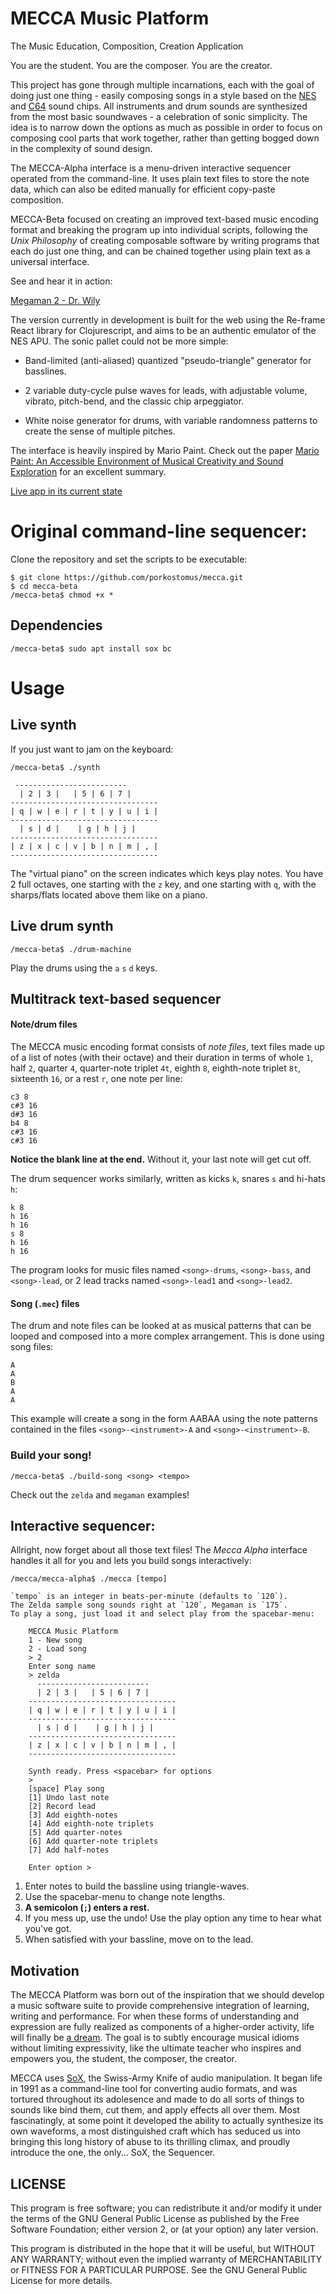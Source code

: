 # MECCA Music Platform

The Music Education, Composition, Creation Application

You are the student. You are the composer. You are the creator.

This project has gone through multiple incarnations, each with the goal of doing just one thing - easily composing songs in a style based on the [NES](http://famitracker.com/wiki/index.php?title=Sound_hardware#Nintendo_MMC5) and [C64](https://en.wikipedia.org/wiki/MOS_Technology_6581) sound chips. All instruments and drum sounds are synthesized from the most basic soundwaves - a celebration of sonic simplicity. The idea is to narrow down the options as much as possible in order to focus on composing cool parts that work together, rather than getting bogged down in the complexity of sound design.

The MECCA-Alpha interface is a menu-driven interactive sequencer operated from the command-line. It uses plain text files to store the note data, which can also be edited manually for efficient copy-paste composition.

MECCA-Beta focused on creating an improved text-based music encoding format and breaking the program up into individual scripts, following the *Unix Philosophy* of creating composable software by writing programs that each do just one thing, and can be chained together using plain text as a universal interface.

See and hear it in action:

[Megaman 2 - Dr. Wily](https://www.youtube.com/watch?v=2EVTeP9KlmM)  

The version currently in development is built for the web using the Re-frame React library for Clojurescript, and aims to be an authentic emulator of the NES APU. The sonic pallet could not be more simple:

* Band-limited (anti-aliased) quantized "pseudo-triangle" generator for basslines. 

* 2 variable duty-cycle pulse waves for leads, with adjustable volume, vibrato, pitch-bend, and the classic chip arpeggiator.

* White noise generator for drums, with variable randomness patterns to create the sense of multiple pitches.

The interface is heavily inspired by Mario Paint. Check out the paper [Mario Paint: An Accessible Environment of Musical Creativity
and Sound Exploration](docs/Mario_Paint_An_Accessible_Environment_of.pdf) for an excellent summary.

[Live app in its current state](https://porkostomus.github.io/mecca/)


# Original command-line sequencer:

Clone the repository and set the scripts to be executable:

```
$ git clone https://github.com/porkostomus/mecca.git
$ cd mecca-beta
/mecca-beta$ chmod +x *
```

## Dependencies

```
/mecca-beta$ sudo apt install sox bc
```

# Usage

## Live synth

If you just want to jam on the keyboard:

```
/mecca-beta$ ./synth
```

```
 -------------------------
  | 2 | 3 |   | 5 | 6 | 7 |
---------------------------------
| q | w | e | r | t | y | u | i |
---------------------------------
  | s | d |    | g | h | j |
---------------------------------
| z | x | c | v | b | n | m | , |
---------------------------------
```

The "virtual piano" on the screen indicates which keys play notes. You have 2 full octaves, one starting with the `z` key, and one starting with `q`, with the sharps/flats located above them like on a piano.

## Live drum synth

```
/mecca-beta$ ./drum-machine
```

Play the drums using the `a` `s` `d` keys.

## Multitrack text-based sequencer

#### Note/drum files

The MECCA music encoding format consists of *note files*, text files made up of a list of notes (with their octave) and their duration in terms of whole `1`, half `2`, quarter `4`, quarter-note triplet `4t`, eighth `8`, eighth-note triplet `8t`, sixteenth `16`, or a rest `r`, one note per line:

```
c3 8
c#3 16
d#3 16
b4 8
c#3 16
c#3 16

```

**Notice the blank line at the end.** Without it, your last note will get cut off.

The drum sequencer works similarly, written as kicks `k`, snares `s` and hi-hats `h`:

```
k 8
h 16
h 16
s 8
h 16
h 16

```

The program looks for music files named `<song>-drums`, `<song>-bass`, and `<song>-lead`, or 2 lead tracks named `<song>-lead1` and `<song>-lead2`.

#### Song (`.mec`) files

The drum and note files can be looked at as musical patterns that can be looped and composed into a more complex arrangement. This is done using song files:

```
A
A
B
A
A

```

This example will create a song in the form AABAA using the note patterns contained in the files `<song>-<instrument>-A` and `<song>-<instrument>-B`.

### **Build your song!**

```
/mecca-beta$ ./build-song <song> <tempo>
```

Check out the `zelda` and `megaman` examples!

## Interactive sequencer:

Allright, now forget about all those text files! The *Mecca Alpha* interface handles it all for you and lets you build songs interactively:

```
/mecca/mecca-alpha$ ./mecca [tempo]
    
`tempo` is an integer in beats-per-minute (defaults to `120`).
The Zelda sample song sounds right at `120`, Megaman is `175`.  
To play a song, just load it and select play from the spacebar-menu:

    MECCA Music Platform
    1 - New song
    2 - Load song
    > 2
    Enter song name
    > zelda
      -------------------------
      | 2 | 3 |   | 5 | 6 | 7 |
    ---------------------------------
    | q | w | e | r | t | y | u | i |
    ---------------------------------
      | s | d |    | g | h | j |
    ---------------------------------
    | z | x | c | v | b | n | m | , |
    ---------------------------------

    Synth ready. Press <spacebar> for options
    > 
    [space] Play song
    [1] Undo last note
    [2] Record lead
    [3] Add eighth-notes
    [4] Add eighth-note triplets
    [5] Add quarter-notes
    [6] Add quarter-note triplets
    [7] Add half-notes

    Enter option >
```
    
1. Enter notes to build the bassline using triangle-waves.
2. Use the spacebar-menu to change note lengths.
3. **A semicolon (`;`) enters a rest.**
4. If you mess up, use the undo! Use the play option any time to hear what you've got.
5. When satisfied with your bassline, move on to the lead.

## Motivation

The MECCA Platform was born out of the inspiration that we should develop a music software suite to provide comprehensive integration of learning, writing and performance. For when these forms of understanding and expression are fully realized as components of a higher-order activity, life will finally be [a dream](https://www.youtube.com/watch?v=0TgrorCZg80). The goal is to subtly encourage musical idioms without limiting expressivity, like the ultimate teacher who inspires and empowers you, the student, the composer, the creator.

MECCA uses [SoX](http://sox.sourceforge.net/), the Swiss-Army Knife of audio manipulation. It began life in 1991 as a command-line tool for converting audio formats, and was tortured throughout its adolesence and made to do all sorts of things to sounds like bind them, cut them, and apply effects all over them. Most fascinatingly, at some point it developed the ability to actually synthesize its own waveforms, a most distinguished craft which has seduced us into bringing this long history of abuse to its thrilling climax, and proudly introduce the one, the only... SoX, the Sequencer.

## LICENSE

This program is free software; you can redistribute it and/or modify it under the terms of the GNU General Public License as published by the Free Software Foundation; either version 2, or (at your option) any later version.

This program is distributed in the hope that it will be useful, but WITHOUT ANY WARRANTY; without even the implied warranty of MERCHANTABILITY or FITNESS FOR A PARTICULAR PURPOSE. See the GNU General Public License for more details.
